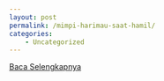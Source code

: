 ```yaml
---
layout: post
permalink: /mimpi-harimau-saat-hamil/
categories:
    - Uncategorized
---
```


[Baca Selengkapnya](/06)